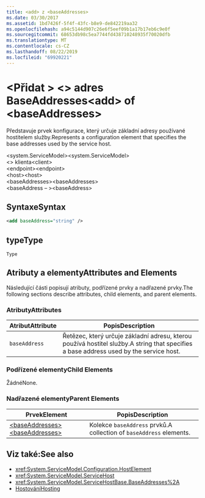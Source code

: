 ```yaml
---
title: <add> z <baseAddresses>
ms.date: 03/30/2017
ms.assetid: 1bd7426f-5f4f-43fc-b8e9-de842219aa32
ms.openlocfilehash: a94c5144d907c26e6f5eef09b1a17b17eb6c9e0f
ms.sourcegitcommit: 68653db98c5ea7744fd438710248935f70020dfb
ms.translationtype: MT
ms.contentlocale: cs-CZ
ms.lasthandoff: 08/22/2019
ms.locfileid: "69920221"
---
```

# <a name="add-of-baseaddresses"></a><span data-ttu-id="80516-102">\<Přidat > \<> adres BaseAddresses</span><span class="sxs-lookup"><span data-stu-id="80516-102">\<add> of \<baseAddresses></span></span>
<span data-ttu-id="80516-103">Představuje prvek konfigurace, který určuje základní adresy používané hostitelem služby.</span><span class="sxs-lookup"><span data-stu-id="80516-103">Represents a configuration element that specifies the base addresses used by the service host.</span></span>  
  
 <span data-ttu-id="80516-104">\<system.ServiceModel></span><span class="sxs-lookup"><span data-stu-id="80516-104">\<system.ServiceModel></span></span>  
<span data-ttu-id="80516-105">\<> klienta</span><span class="sxs-lookup"><span data-stu-id="80516-105">\<client></span></span>  
<span data-ttu-id="80516-106">\<endpoint></span><span class="sxs-lookup"><span data-stu-id="80516-106">\<endpoint></span></span>  
<span data-ttu-id="80516-107">\<host></span><span class="sxs-lookup"><span data-stu-id="80516-107">\<host></span></span>  
<span data-ttu-id="80516-108">\<baseAddresses></span><span class="sxs-lookup"><span data-stu-id="80516-108">\<baseAddresses></span></span>  
<span data-ttu-id="80516-109">\<baseAddress – ></span><span class="sxs-lookup"><span data-stu-id="80516-109">\<baseAddress></span></span>  
  
## <a name="syntax"></a><span data-ttu-id="80516-110">Syntaxe</span><span class="sxs-lookup"><span data-stu-id="80516-110">Syntax</span></span>  
  
```xml  
<add baseAddress="string" />
```  
  
## <a name="type"></a><span data-ttu-id="80516-111">type</span><span class="sxs-lookup"><span data-stu-id="80516-111">Type</span></span>  
 `Type`  
  
## <a name="attributes-and-elements"></a><span data-ttu-id="80516-112">Atributy a elementy</span><span class="sxs-lookup"><span data-stu-id="80516-112">Attributes and Elements</span></span>  
 <span data-ttu-id="80516-113">Následující části popisují atributy, podřízené prvky a nadřazené prvky.</span><span class="sxs-lookup"><span data-stu-id="80516-113">The following sections describe attributes, child elements, and parent elements.</span></span>  
  
### <a name="attributes"></a><span data-ttu-id="80516-114">Atributy</span><span class="sxs-lookup"><span data-stu-id="80516-114">Attributes</span></span>  
  
|<span data-ttu-id="80516-115">Atribut</span><span class="sxs-lookup"><span data-stu-id="80516-115">Attribute</span></span>|<span data-ttu-id="80516-116">Popis</span><span class="sxs-lookup"><span data-stu-id="80516-116">Description</span></span>|  
|---------------|-----------------|  
|`baseAddress`|<span data-ttu-id="80516-117">Řetězec, který určuje základní adresu, kterou používá hostitel služby.</span><span class="sxs-lookup"><span data-stu-id="80516-117">A string that specifies a base address used by the service host.</span></span>|  
  
### <a name="child-elements"></a><span data-ttu-id="80516-118">Podřízené elementy</span><span class="sxs-lookup"><span data-stu-id="80516-118">Child Elements</span></span>  
 <span data-ttu-id="80516-119">Žádné</span><span class="sxs-lookup"><span data-stu-id="80516-119">None.</span></span>  
  
### <a name="parent-elements"></a><span data-ttu-id="80516-120">Nadřazené elementy</span><span class="sxs-lookup"><span data-stu-id="80516-120">Parent Elements</span></span>  
  
|<span data-ttu-id="80516-121">Prvek</span><span class="sxs-lookup"><span data-stu-id="80516-121">Element</span></span>|<span data-ttu-id="80516-122">Popis</span><span class="sxs-lookup"><span data-stu-id="80516-122">Description</span></span>|  
|-------------|-----------------|  
|[<span data-ttu-id="80516-123">\<baseAddresses></span><span class="sxs-lookup"><span data-stu-id="80516-123">\<baseAddresses></span></span>](baseaddresses.md)|<span data-ttu-id="80516-124">Kolekce `baseAddress` prvků.</span><span class="sxs-lookup"><span data-stu-id="80516-124">A collection of `baseAddress` elements.</span></span>|  
  
## <a name="see-also"></a><span data-ttu-id="80516-125">Viz také:</span><span class="sxs-lookup"><span data-stu-id="80516-125">See also</span></span>

- <xref:System.ServiceModel.Configuration.HostElement>
- <xref:System.ServiceModel.ServiceHost>
- <xref:System.ServiceModel.ServiceHostBase.BaseAddresses%2A>
- [<span data-ttu-id="80516-126">Hostování</span><span class="sxs-lookup"><span data-stu-id="80516-126">Hosting</span></span>](../../../wcf/feature-details/hosting.md)
